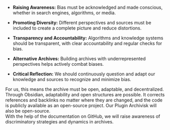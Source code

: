 - **Raising Awareness:** Bias must be acknowledged and made conscious, whether in search engines, algorithms, or media.
    
- **Promoting Diversity:** Different perspectives and sources must be included to create a complete picture and reduce distortions.
    
- **Transparency and Accountability:** Algorithms and knowledge systems should be transparent, with clear accountability and regular checks for bias.
    
- **Alternative Archives:** Building archives with underrepresented perspectives helps actively combat biases.
    
- **Critical Reflection:** We should continuously question and adapt our knowledge and sources to recognize and minimize bias.
    

For us, this means the archive must be open, adaptable, and decentralized. Through Obsidian, adaptability and open structures are possible. It corrects references and backlinks no matter where they are changed, and the code is publicly available as an open-source project. Our Plugin Archivisk will also be open-source.  
With the help of the documentation on GitHub, we will raise awareness of discriminatory strategies and dynamics in archives.